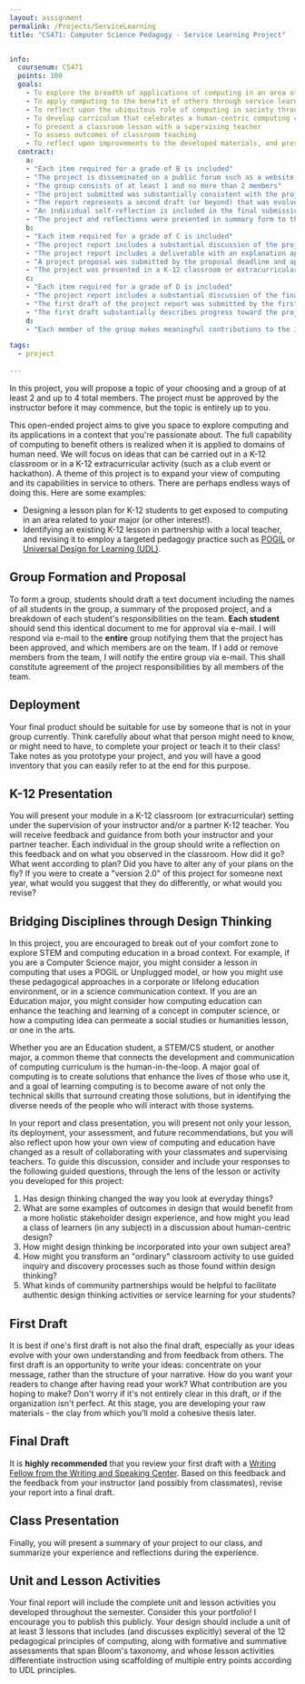 ```yaml
---
layout: assignment
permalink: /Projects/ServiceLearning
title: "CS471: Computer Science Pedagogy - Service Learning Project"


info:
  coursenum: CS471
  points: 100
  goals:
    - To explore the breadth of applications of computing in an area of interest
    - To apply computing to the benefit of others through service learning
    - To reflect upon the ubiquitous role of computing in society through the broad lens of K-12 subject areas
    - To develop curriculum that celebrates a human-centric computing concept at the K-12 level through design thinking
    - To present a classroom lesson with a supervising teacher
    - To assess outcomes of classroom teaching
    - To reflect upon improvements to the developed materials, and present those findings in a classroom setting
  contract:
    a: 
    - "Each item required for a grade of B is included"
    - "The project is disseminated on a public forum such as a website, GitHub, article, paper submission, podcast, or other appropriate medium"
    - "The group consists of at least 1 and no more than 2 members"
    - "The project submitted was substantially consistent with the project proposed to and approved by the Professor"
    - "The report represents a second draft (or beyond) that was evolved substantially from guidance from the instructor or from the Writing Center."
    - "An individual self-reflection is included in the final submission that substantially documents the experience, your observations, and the feeback you received."
    - "The project and reflections were presented in summary form to the rest of the class."
    b:
    - "Each item required for a grade of C is included"
    - "The project report includes a substantial discussion of the project goals, rationale, and development approach"
    - "The project report includes a deliverable with an explanation appropriate for use and extension by others"
    - "A project proposal was submitted by the proposal deadline and approved by the Professor"
    - "The project was presented in a K-12 classroom or extracurricular setting."
    c:
    - "Each item required for a grade of D is included"
    - "The project report includes a substantial discussion of the final results"
    - "The first draft of the project report was submitted by the first draft deadline"
    - "The first draft substantially describes progress toward the project's conclusion"
    d:
    - "Each member of the group makes meaningful contributions to the implementation of the project"

tags:
  - project
  
---
```


In this project, you will propose a topic of your choosing and a group of at least 2 and up to 4 total members.  The project must be approved by the instructor before it may commence, but the topic is entirely up to you.  

This open-ended project aims to give you space to explore computing and its applications in a context that you're passionate about.  The full capability of computing to benefit others is realized when it is applied to domains of human need.  We will focus on ideas that can be carried out in a K-12 classroom or in a K-12 extracurricular activity (such as a club event or hackathon).  A theme of this project is to expand your view of computing and its capabilities in service to others.  There are perhaps endless ways of doing this.  Here are some examples:

* Designing a lesson plan for K-12 students to get exposed to computing in an area related to your major (or other interest!).  
* Identifying an existing K-12 lesson in partnership with a local teacher, and revising it to employ a targeted pedagogy practice such as [POGIL](https://cspogil.org/Home) or [Universal Design for Learning (UDL)](https://udlguidelines.cast.org/).

## Group Formation and Proposal 

To form a group, students should draft a text document including the names of all students in the group, a summary of the proposed project, and a breakdown of each student's responsibilities on the team.  **Each student** should send this identical document to me for approval via e-mail.  I will respond via e-mail to the **entire** group notifying them that the project has been approved, and which members are on the team.  If I add or remove members from the team, I will notify the entire group via e-mail.  This shall constitute agreement of the project responsibilities by all members of the team.

## Deployment

Your final product should be suitable for use by someone that is not in your group currently.  Think carefully about what that person might need to know, or might need to have, to complete your project or teach it to their class!  Take notes as you prototype your project, and you will have a good inventory that you can easily refer to at the end for this purpose.

## K-12 Presentation

You will present your module in a K-12 classroom (or extracurricular) setting under the supervision of your instructor and/or a partner K-12 teacher.  You will receive feedback and guidance from both your instructor and your partner teacher.  Each individual in the group should write a reflection on this feedback and on what you observed in the classroom.  How did it go?  What went according to plan?  Did you have to alter any of your plans on the fly?  If you were to create a "version 2.0" of this project for someone next year, what would you suggest that they do differently, or what would you revise?

## Bridging Disciplines through Design Thinking

In this project, you are encouraged to break out of your comfort zone to explore STEM and computing education in a broad context.  For example, if you are a Computer Science major, you might consider a lesson in computing that uses a POGIL or Unplugged model, or how you might use these pedagogical approaches in a corporate or lifelong education environment, or in a science communication context.  If you are an Education major, you might consider how computing education can enhance the teaching and learning of a concept in computer science, or how a computing idea can permeate a social studies or humanities lesson, or one in the arts.

Whether you are an Education student, a STEM/CS student, or another major, a common theme that connects the development and communication of computing curriculum is the human-in-the-loop.  A major goal of computing is to create solutions that enhance the lives of those who use it, and a goal of learning computing is to become aware of not only the technical skills that surround creating those solutions, but in identifying the diverse needs of the people who will interact with those systems.  

In your report and class presentation, you will present not only your lesson, its deployment, your assessment, and future recommendations, but you will also reflect upon how your own view of computing and education have changed as a result of collaborating with your classmates and supervising teachers.  To guide this discussion, consider and include your responses to the following guided questions, through the lens of the lesson or activity you developed for this project:

1. Has design thinking changed the way you look at everyday things?
2. What are some examples of outcomes in design that would benefit from a more holistic stakeholder design experience, and how might you lead a class of learners (in any subject) in a discussion about human-centric design?
3. How might design thinking be incorporated into your own subject area?
4. How might you transform an "ordinary" classroom activity to use guided inquiry and discovery processes such as those found within design thinking?
5. What kinds of community partnerships would be helpful to facilitate authentic design thinking activities or service learning for your students?

## First Draft 

It is best if one's first draft is not also the final draft, especially as your ideas evolve with your own understanding and from feedback from others.  The first draft is an opportunity to write your ideas: concentrate on your message, rather than the structure of your narrative.  How do you want your readers to change after having read your work?  What contribution are you hoping to make?  Don't worry if it's not entirely clear in this draft, or if the organization isn't perfect.  At this stage, you are developing your raw materials - the clay from which you'll mold a cohesive thesis later.

## Final Draft 

It is **highly recommended** that you review your first draft with a [Writing Fellow from the Writing and Speaking Center](https://www.ursinus.edu/offices/center-for-writing-and-speaking/).  Based on this feedback and the feedback from your instructor (and possibly from classmates), revise your report into a final draft.  

## Class Presentation

Finally, you will present a summary of your project to our class, and summarize your experience and reflections during the experience.

## Unit and Lesson Activities

Your final report will include the complete unit and lesson activities you developed throughout the semester.  Consider this your portfolio!  I encourage you to publish this publicly.  Your design should include a unit of at least 3 lessons that includes (and discusses explicitly) several of the 12 pedagogical principles of computing, along with formative and summative assessments that span Bloom's taxonomy, and whose lesson activities differentiate instruction using scaffolding of multiple entry points according to UDL principles.